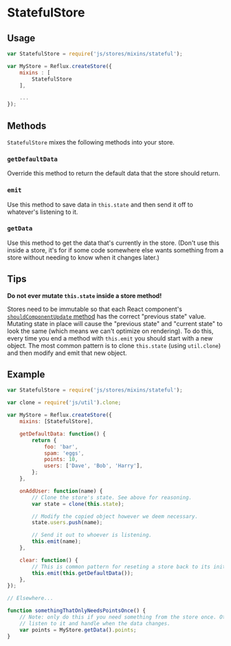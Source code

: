 # StatefulStore

## Usage

```javascript
var StatefulStore = require('js/stores/mixins/stateful');

var MyStore = Reflux.createStore({
    mixins : [
        StatefulStore
    ],

    ...
});
```

## Methods

`StatefulStore` mixes the following methods into your store.

### `getDefaultData`

Override this method to return the default data that the store should return.

### `emit`

Use this method to save data in `this.state` and then send it off to whatever's listening to it.

### `getData`

Use this method to get the data that's currently in the store. (Don't use this inside a store, it's for if some code somewhere else wants something from a store without needing to know when it changes later.)

## Tips

**Do not ever mutate `this.state` inside a store method!**

Stores need to be immutable so that each React component's [`shouldComponentUpdate` method](https://facebook.github.io/react/docs/component-specs.html#updating-shouldcomponentupdate) has the correct "previous state" value. Mutating state in place will cause the "previous state" and "current state" to look the same (which means we can't optimize on rendering). To do this, every time you end a method with `this.emit` you should start with a new object. The most common pattern is to clone `this.state` (using `util.clone`) and then modify and emit that new object.

## Example

```javascript
var StatefulStore = require('js/stores/mixins/stateful');

var clone = require('js/util').clone;

var MyStore = Reflux.createStore({
    mixins: [StatefulStore],

    getDefaultData: function() {
        return {
            foo: 'bar',
            spam: 'eggs',
            points: 10,
            users: ['Dave', 'Bob', 'Harry'],
        };
    },

    onAddUser: function(name) {
        // Clone the store's state. See above for reasoning.
        var state = clone(this.state);

        // Modify the copied object however we deem necessary.
        state.users.push(name);

        // Send it out to whoever is listening.
        this.emit(name);
    },

    clear: function() {
        // This is common pattern for reseting a store back to its initial data.
        this.emit(this.getDefaultData());
    },
});

// Elsewhere...

function somethingThatOnlyNeedsPointsOnce() {
    // Note: only do this if you need something from the store once. Otherwise, you should
    // listen to it and handle when the data changes.
    var points = MyStore.getData().points;
}
```
